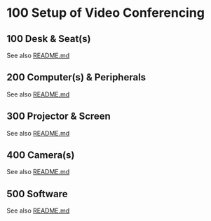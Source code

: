 # 100 Setup of Video Conferencing

## 100 Desk & Seat(s)

See also [README.md](./100/README.md)

## 200 Computer(s) & Peripherals

See also [README.md](./200/README.md)

## 300 Projector & Screen

See also [README.md](./300/README.md)

## 400 Camera(s)

See also [README.md](./400/README.md)

## 500 Software

See also [README.md](./500/README.md)
